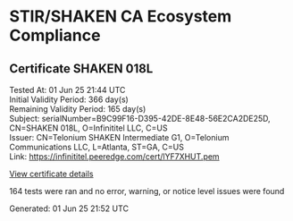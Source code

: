 # STIR/SHAKEN CA Ecosystem Compliance

## Certificate SHAKEN 018L

Tested At: 01 Jun 25 21:44 UTC\
Initial Validity Period: 366 day(s)\
Remaining Validity Period: 165 day(s)\
Subject: serialNumber=B9C99F16-D395-42DE-8E48-56E2CA2DE25D, CN=SHAKEN 018L, O=Infinititel LLC, C=US\
Issuer: CN=Telonium SHAKEN Intermediate G1, O=Telonium Communications LLC, L=Atlanta, ST=GA, C=US\
Link: https://infinititel.peeredge.com/cert/lYF7XHUT.pem

[View certificate details](https://x509.io/?cert=MIIDJDCCAsqgAwIBAgIQMfG%2BshOux6fOwq7tcoyjajAKBggqhkjOPQQDAjB8MQswCQYDVQQGEwJVUzELMAkGA1UECAwCR0ExEDAOBgNVBAcMB0F0bGFudGExJDAiBgNVBAoMG1RlbG9uaXVtIENvbW11bmljYXRpb25zIExMQzEoMCYGA1UEAwwfVGVsb25pdW0gU0hBS0VOIEludGVybWVkaWF0ZSBHMTAeFw0yNDExMTMwMjAwMzJaFw0yNTExMTMwMjAxMzJaMGwxCzAJBgNVBAYTAlVTMRgwFgYDVQQKEw9JbmZpbml0aXRlbCBMTEMxFDASBgNVBAMTC1NIQUtFTiAwMThMMS0wKwYDVQQFEyRCOUM5OUYxNi1EMzk1LTQyREUtOEU0OC01NkUyQ0EyREUyNUQwWTATBgcqhkjOPQIBBggqhkjOPQMBBwNCAAQ0jLuLksyFQdKqwbU61g4R8srLfSa3E8NvqWZQhRW7prZsj%2Fm6M2MsPogN66Ha%2Fm8IsTBDpIIAQEeN7ZWupv6do4IBPDCCATgwDgYDVR0PAQH%2FBAQDAgeAMAwGA1UdEwEB%2FwQCMAAwHQYDVR0OBBYEFE9jonFLA6dfH3ir1ovEqocH2v6aMB8GA1UdIwQYMBaAFKoku%2F8UdUB5LYdv6A1Bd8q7zYiwMBcGA1UdIAQQMA4wDAYKYIZIAYb%2FCQEBBDCBpgYDVR0fBIGeMIGbMIGYoDqgOIY2aHR0cHM6Ly9hdXRoZW50aWNhdGUtYXBpLmljb25lY3Rpdi5jb20vZG93bmxvYWQvdjEvY3JsolqkWDBWMRQwEgYDVQQHEwtCcmlkZ2V3YXRlcjELMAkGA1UECBMCTkoxEzARBgNVBAMTClNUSS1QQSBDUkwxCzAJBgNVBAYTAlVTMQ8wDQYDVQQKEwZTVEktUEEwFgYIKwYBBQUHARoECjAIoAYWBDAxOEwwCgYIKoZIzj0EAwIDSAAwRQIhAKsOR1a1TMJLK2R9v2ayh6BzGHESLXM616N3ALHz7G3aAiBISlFXyBiz5BHs9slEBrrMUeO1ijNiLeEC8m3dBr7ikw%3D%3D)

164 tests were ran and no error, warning, or notice level issues were found


Generated: 01 Jun 25 21:52 UTC